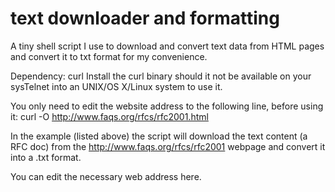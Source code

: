 text downloader and formatting
==========================================

A tiny shell script I use to download and convert text data from HTML pages and convert it to txt format for my convenience.

Dependency: curl
Install the curl binary should it not be available on your sysTelnet into an UNIX/OS X/Linux system to use it.

You only need to edit the website address to the following line, before using it:
curl -O http://www.faqs.org/rfcs/rfc2001.html

In the example (listed above) the script will download the text content (a RFC doc) from the http://www.faqs.org/rfcs/rfc2001 webpage and convert it into a .txt format. 

You can edit the necessary web address here.


